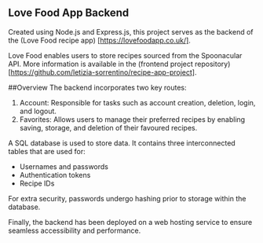 ## Love Food App Backend

Created using Node.js and Express.js, this project serves as the backend of the (Love Food recipe app) [https://lovefoodapp.co.uk/].

Love Food enables users to store recipes sourced from the Spoonacular API. More information is available in the (frontend project repository) [https://github.com/letizia-sorrentino/recipe-app-project].

##Overview
The backend incorporates two key routes:

1. Account: Responsible for tasks such as account creation, deletion, login, and logout.
2. Favorites: Allows users to manage their preferred recipes by enabling saving, storage, and deletion of their favoured recipes.

A SQL database is used to store data. It contains three interconnected tables that are used for:

- Usernames and passwords
- Authentication tokens
- Recipe IDs

For extra security, passwords undergo hashing prior to storage within the database.

Finally, the backend has been deployed on a web hosting service to ensure seamless accessibility and performance.
